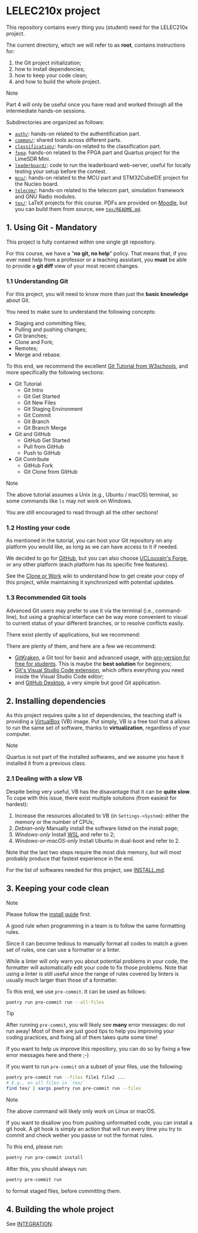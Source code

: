 # LELEC210x project

This repository contains every thing you (student) need for the LELEC210x project.

The current directory, which we will refer to as **root**, contains instructions for:

1. the Git project initialization;
2. how to install dependencies;
3. how to keep your code clean;
4. and how to build the whole project.

> [!NOTE]
> Part 4 will only be useful once you have read and worked through all
> the intermediate hands-on sessions.

Subdirectories are organized as follows:

- [`auth/`](auth/):
  hands-on related to the authentification part.
- [`common/`](common/):
  shared tools across different parts.
- [`classification/`](classification/):
  hands-on related to the classification part.
- [`fpga`](fpga/):
  hands-on related to the FPGA part and Quartus project for the LimeSDR Mini.
- [`leaderboard/`](leaderboard/):
  code to run the leaderboard web-server, useful for locally testing your
  setup before the contest.
- [`mcu/`](mcu/):
  hands-on related to the MCU part and STM32CubeIDE project for the Nucleo board.
- [`telecom/`](telecom/): hands-on related to the telecom part,
  simulation framework and GNU Radio modules.
- [`tex/`](tex/): LaTeX projects for this course.
  PDFs are provided on [Moodle](https://moodle.uclouvain.be/course/view.php?id=4829),
  but you can build them from source, see [`tex/README.md`](tex/README.md).

## 1. Using Git - Mandatory

This project is fully contained within one single git repository.

For this course, we have a "**no git, no help**" policy.
That means that, if you ever need help from a professor or a teaching assistant,
you **must** be able to provide a **git diff** view of your most recent changes.

### 1.1 Understanding Git

For this project, you will need to know more than just the **basic knowledge**
about Git.

You need to make sure to understand the following concepts:

- Staging and committing files;
- Pulling and pushing changes;
- Git branches;
- Clone and Fork;
- Remotes;
- Merge and rebase.

To this end, we recommend the excellent
[Git Tutorial from W3schools](https://www.w3schools.com/git/),
and more specifically the following sections:

- Git Tutorial
  - Git Intro
  - Git Get Started
  - Git New Files
  - Git Staging Environment
  - Git Commit
  - Git Branch
  - Git Branch Merge
- Git and GitHub
  - GitHub Get Started
  - Pull from GitHub
  - Push to GitHub
- Git Contribute
  - GitHub Fork
  - Git Clone from GitHub

> [!NOTE]
> The above tutorial assumes a Unix (e.g., Ubuntu / macOS)
> terminal, so some commands like `ls` may not
> work on Windows.

You are still encouraged to read through all the other sections!

### 1.2 Hosting your code

As mentioned in the tutorial, you can host your Git repository
on any platform you would like, as long as we can have access
to it if needed.

We decided to go for [GitHub](https://github.com/), but
you can also choose [UCLouvain's Forge](https://forge.uclouvain.be/),
or any other platform (each platform has its specific free features).

See the [Clone or Work](/wiki/Clone-or-Fork) wiki to understand how to
get create your copy of this project, while maintaining it synchronized
with potential updates.

### 1.3 Recommended Git tools

Advanced Git users may prefer to use it via the terminal (i.e., command-line),
but using a graphical interface can be way more convenient to visual to current
status of your different branches, or to resolve conflicts easily.

There exist plently of applications, but we recommend:

There are plenty of them, and here are a few we recommend:

- [GitKraken](https://www.gitkraken.com/),
  a Git tool for basic and advanced usage,
  with
  [pro-version for free for students](https://www.gitkraken.com/github-student-developer-pack).
  This is maybe the **best solution** for beginners;
- [Git's Visual Studio Code extension](https://code.visualstudio.com/docs/sourcecontrol/overview),
  which offers everything you need inside the Visual Studio Code editor;
- and [GitHub Desktop](https://desktop.github.com/),
  a very simple but good Git application.

## 2. Installing dependencies

As this project requires quite a lot of dependencies, the teaching staff is
providing a [VirtualBox](https://www.virtualbox.org/) (VB) image. Put simply,
VB is a free tool that a allows to run the same set of software, thanks to
**virtualization**, regardless of your computer.

> [!NOTE]
> Quartus is not part of the installed softwares,
> and we assume you have it installed it from a previous class.

### 2.1 Dealing with a slow VB

Despite being very useful, VB has the disavantage that it can be **quite slow**.
To cope with this issue, there exist multiple solutions (from easiest for hardest):

1. Increase the resources allocated to VB (in `Settings->System`): either the
   memory or the number of CPUs;
2. _Debian-only_ Manually install the software listed on the install page;
3. _Windows-only_ Install [WSL](https://learn.microsoft.com/en-us/windows/wsl/install)
   and refer to 2;
4. _Windows-or-macOS-only_ Install Ubuntu in dual-boot and refer to 2.

Note that the last two steps require the most disk memory, but will most
probably produce that fastest experience in the end.

For the list of softwares needed for this project,
see [INSTALL.md](./INSTALL.md).

## 3. Keeping your code clean

> [!NOTE]
> Please follow the [install guide](INSTALL.md) first.

A good rule when programming in a team is to follow the same formatting rules.

Since it can become tedious to manually format all codes to match a given set
of rules, one can use a formatter or a linter.

While a linter will only warn you about potential problems in your code,
the formatter will automatically edit your code to fix those problems.
Note that using a linter is still useful since the range of rules covered by
linters is usually much larger than those of a formatter.

To this end, we use `pre-commit`. It can be used as follows:

```bash
poetry run pre-commit run --all-files
```

> [!TIP]
> After running `pre-commit`, you will likely see **many** error messages:
> do not run away! Most of them are just good tips to help you
> improving your coding practices, and fixing all of them takes quite some time!
>
> If you want to help us improve this repository, you can do so by
> fixing a few error messages here and there ;-)

If you want to run `pre-commit` on a subset of your files, use the following:

```bash
poetry pre-commit run --files file1 file2 ...
# E.g., on all files in `tex/`
find tex/ | xargs poetry run pre-commit run --files
```

> [!NOTE]
> The above command will likely only work on Linux or macOS.

If you want to disallow you from pushing unformatted code,
you can install a git hook.
A git hook is simply an action that will run every time you try to commit
and check wether you passe or not the format rules.

To this end, please run:

```bash
poetry run pre-commit install
```

After this, you should always run:

```bash
poetry pre-commit run
```

to format staged files, before committing them.

## 4. Building the whole project

See [INTEGRATION](INTEGRATION.md).
